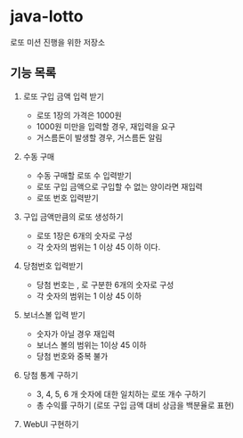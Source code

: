 # java-lotto
로또 미션 진행을 위한 저장소 <br>

## 기능 목록
1. 로또 구입 금액 입력 받기
    - 로또 1장의 가격은 1000원
    - 1000원 미만을 입력할 경우, 재입력을 요구
    - 거스름돈이 발생할 경우, 거스름돈 알림
1. 수동 구매
    - 수동 구매할 로또 수 입력받기
    - 로또 구입 금액으로 구입할 수 없는 양이라면 재입력
    - 로또 번호 입력받기
1. 구입 금액만큼의 로또 생성하기
    - 로또 1장은 6개의 숫자로 구성
    - 각 숫자의 범위는 1 이상 45 이하 이다.
1. 당첨번호 입력받기
    - 당첨 번호는 , 로 구분한 6개의 숫자로 구성
    - 각 숫자의 범위는 1 이상 45 이하
1. 보너스볼 입력 받기
    - 숫자가 아닐 경우 재입력
    - 보너스 볼의 범위는 1이상 45 이하
    - 당첨 번호와 중복 불가
1. 당첨 통계 구하기
    - 3, 4, 5, 6 개 숫자에 대한 일치하는 로또 개수 구하기
    - 총 수익률 구하기 (로또 구입 금액 대비 상금을 백분율로 표현)
    
1. WebUI 구현하기